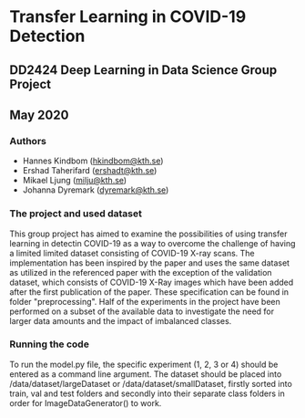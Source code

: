 # Transfer Learning in COVID-19 Detection 

## DD2424 Deep Learning in Data Science Group Project
## May 2020

### Authors
- Hannes Kindbom (hkindbom@kth.se)
- Ershad Taherifard (ershadt@kth.se)
- Mikael Ljung (milju@kth.se)
- Johanna Dyremark (dyremark@kth.se)

### The project and used dataset
This group project has aimed to examine the possibilities of using transfer learning in detectin COVID-19 as a way to overcome the challenge of having a limited limited dataset consisting of COVID-19 X-ray scans. The implementation has been inspired by the paper and uses the same dataset as utilized in the referenced paper with the exception of the validation dataset, which consists of COVID-19 X-Ray images which have been added after the first publication of the paper. These specification can be found in folder "preprocessing". Half of the experiments in the project have been performed on a subset of the available data to investigate the need for larger data amounts and the impact of imbalanced classes. 

### Running the code
To run the model.py file, the specific experiment (1, 2, 3 or 4) should be entered as a command line argument. The dataset should be placed into /data/dataset/largeDataset or /data/dataset/smallDataset, firstly sorted into train, val and test folders and secondly into their separate class folders in order for ImageDataGenerator() to work. 
